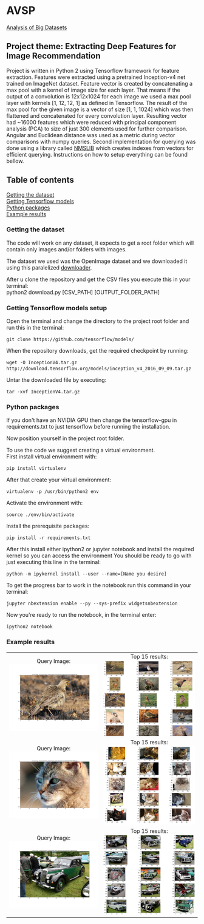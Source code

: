 # AVSP
[Analysis of Big Datasets](https://www.fer.unizg.hr/en/course/aomds)

## Project theme: Extracting Deep Features for Image Recommendation

Project is written in Python 2 using Tensorflow framework for feature extraction. Features were extracted using a pretrained Inception-v4 net trained on ImageNet dataset. Feature vector is created by concatenating a max pool with a kernel of image size for each layer. That means if the output of a convolution is 12x12x1024 for each image we used a max pool layer with kernels [1, 12, 12, 1] as defined in Tensorflow. The result of the max pool for the given image is a vector of size [1, 1, 1024] which was then flattened and concatenated for every convolution layer. Resulting vector had ~16000 features which were reduced with principal component analysis (PCA) to size of just 300 elements used for further comparison. Angular and Euclidean distance was used as a metric during vector comparisons with numpy queries. Second implementation for querying was done using a library called [NMSLIB](https://github.com/searchivarius/nmslib) which creates indexes from vectors for efficient querying. Instructions on how to setup everything can be found bellow.

## Table of contents

<a href="#Data">Getting the dataset</a><br>
<a href='#Tensorflow'>Getting Tensorflow models</a><br>
<a href='#Python'>Python packages</a><br>
<a href='#Results'>Example results</a><br>

### Getting the dataset
<a id='Data'></a>

The code will work on any dataset, it expects to get a root folder which will contain only images and/or folders with images.

The dataset we used was the OpenImage dataset and we downloaded it using this paralelized [downloader](https://github.com/ejlb/google-open-image-download).

After u clone the repository and get the CSV files you execute this in your terminal:  
python2 download.py [CSV_PATH] [OUTPUT_FOLDER_PATH] 

### Getting Tensorflow models setup
<a id='Tensorflow'></a>
Open the terminal and change the directory to the project root folder and run this in the terminal:
```
git clone https://github.com/tensorflow/models/
```

When the repository downloads, get the required checkpoint by running:  
```
wget -O InceptionV4.tar.gz http://download.tensorflow.org/models/inception_v4_2016_09_09.tar.gz
```
Untar the downloaded file by executing:  
```
tar -xvf InceptionV4.tar.gz
```

### Python packages
<a id='Python'></a>
If you don't have an NVIDIA GPU then change the tensorflow-gpu in requirements.txt to just tensorflow before running the installation.

Now position yourself in the project root folder.

To use the code we suggest creating a virtual environment.  
First install virtual environment with:  
```
pip install virtualenv
```
After that create your virtual environment:  
```
virtualenv -p /usr/bin/python2 env
```
Activate the environment with:  
```
source ./env/bin/activate
```

Install the prerequisite packages:  
```
pip install -r requirements.txt
```

After this install either ipython2 or jupyter notebook and install the required kernel so you can access the environment
You should be ready to go with just executing this line in the terminal:  
```
python -m ipykernel install --user --name=[Name you desire]
```

To get the progress bar to work in the notebook run this command in your terminal:  
```
jupyter nbextension enable --py --sys-prefix widgetsnbextension
```

Now you're ready to run the notebook, in the terminal enter:  
```
ipython2 notebook
```

### Example results
<a id='Results'></a>

<table  border="0" width="100%" style="border:none">
<tr width="100%" border="0" style="border:none">
<td border="0" align="center" style="border:none">
Query Image:
<img src="https://github.com/Mungosin/AVSP/blob/master/results/bird.jpg" width="400">
</td>
<td border="0"  align="center" style="border:none">
Top 15 results:
<img src="https://github.com/Mungosin/AVSP/blob/master/results/bird_response.png" width="400">
</td>
</tr>

<tr width="100%" border="0" style="border:none">
<td border="0" align="center" style="border:none">
Query Image:
<img src="https://github.com/Mungosin/AVSP/blob/master/results/cat.jpg" width="400">
</td>
<td border="0"  align="center" style="border:none">
Top 15 results:
<img src="https://github.com/Mungosin/AVSP/blob/master/results/cat_response.png" width="400">
</td>
</tr>

<tr width="100%" border="0" style="border:none">
<td border="0" align="center" style="border:none">
Query Image:
<img src="https://github.com/Mungosin/AVSP/blob/master/results/car.jpg" width="400">
</td>
<td border="0"  align="center" style="border:none">
Top 15 results:
<img src="https://github.com/Mungosin/AVSP/blob/master/results/car_response.png" width="400">
</td>
</tr>
</table>
